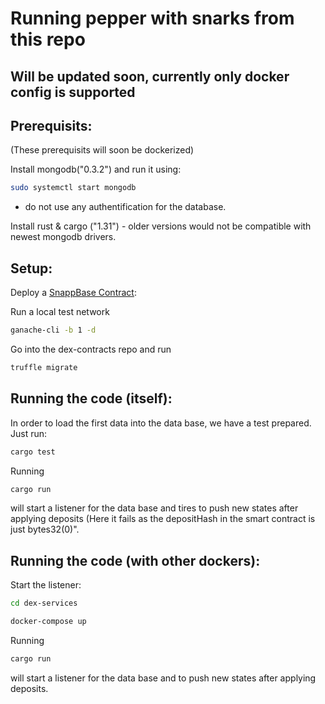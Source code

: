 # Running pepper with snarks from this repo

## Will be updated soon, currently only docker config is supported

## Prerequisits:

(These prerequisits will soon be dockerized)

Install mongodb("0.3.2") and run it using:

```sh
sudo systemctl start mongodb

``` 
- do not use any authentification for the database.


Install rust & cargo ("1.31") - older versions would not be compatible with newest mongodb drivers.


## Setup:


Deploy a [SnappBase Contract](https://github.com/gnosis/dex-contracts):

Run a local test network
```bash
ganache-cli -b 1 -d
```

Go into the dex-contracts repo and run
```bash
truffle migrate 
```

## Running the code (itself):

In order to load the first data into the data base, we have a test prepared. Just run:


```sh
cargo test 

```

Running 

```sh
cargo run 

```
will start a listener for the data base and tires to push new states after applying deposits (Here it fails as the depositHash in the smart contract is just bytes32(0)".

## Running the code (with other dockers):

Start the listener:

```sh
cd dex-services

docker-compose up
```

Running 

```sh
cargo run 

```
will start a listener for the data base and to push new states after applying deposits.
